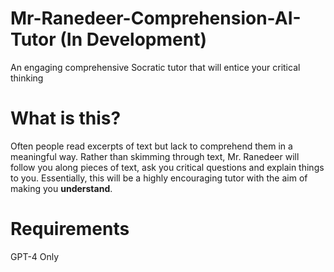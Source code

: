 # Mr-Ranedeer-Comprehension-AI-Tutor (In Development)
An engaging comprehensive Socratic tutor that will entice your critical thinking

# What is this?
Often people read excerpts of text but lack to comprehend them in a meaningful way. Rather than skimming through text, Mr. Ranedeer will follow you along pieces of text, ask you critical questions and explain things to you. Essentially, this will be a highly encouraging tutor with the aim of making you **understand**.

# Requirements
GPT-4 Only
